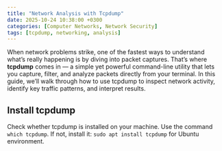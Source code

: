 ```yaml
---
title: "Network Analysis with Tcpdump"
date: 2025-10-24 10:38:00 +0300
categories: [Computer Networks, Network Security]
tags: [tcpdump, networking, analysis]
---
```


When network problems strike, one of the fastest ways to understand what’s really happening is by diving into packet captures. That’s where **tcpdump** comes in — a simple yet powerful command-line utility that lets you capture, filter, and analyze packets directly from your terminal. In this guide, we’ll walk through how to use tcpdump to inspect network activity, identify key traffic patterns, and interpret results.

## Install tcpdump
Check whether tcpdump is installed on your machine. Use the command `which tcpdump`.
If not, install it: `sudo apt install tcpdump` for Ubuntu environment.
